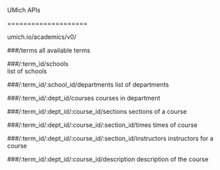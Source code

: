 UMich APIs

====================

umich.io/academics/v0/

###/terms 
all available terms

###/:term_id/schools	
list of schools

###/:term_id/:school_id/departments
list of departments

###/:term_id/:dept_id/courses
courses in department

###/:term_id/:dept_id/:course_id/sections
sections of a course

###/:term_id/:dept_id/:course_id/:section_id/times
times of course

###/:term_id/:dept_id/:course_id/:section_id/instructors
instructors for a course

###/:term_id/:dept_id/:course_id/description
description of the course


